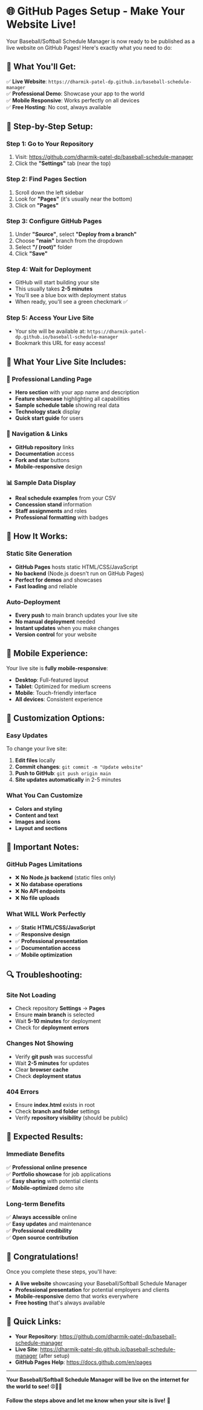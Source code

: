 # 🌐 **GitHub Pages Setup - Make Your Website Live!**

Your Baseball/Softball Schedule Manager is now ready to be published as a live website on GitHub Pages! Here's exactly what you need to do:

## 🎯 **What You'll Get:**

✅ **Live Website**: `https://dharmik-patel-dp.github.io/baseball-schedule-manager`  
✅ **Professional Demo**: Showcase your app to the world  
✅ **Mobile Responsive**: Works perfectly on all devices  
✅ **Free Hosting**: No cost, always available  

## 🚀 **Step-by-Step Setup:**

### **Step 1: Go to Your Repository**
1. Visit: https://github.com/dharmik-patel-dp/baseball-schedule-manager
2. Click the **"Settings"** tab (near the top)

### **Step 2: Find Pages Section**
1. Scroll down the left sidebar
2. Look for **"Pages"** (it's usually near the bottom)
3. Click on **"Pages"**

### **Step 3: Configure GitHub Pages**
1. Under **"Source"**, select **"Deploy from a branch"**
2. Choose **"main"** branch from the dropdown
3. Select **"/ (root)"** folder
4. Click **"Save"**

### **Step 4: Wait for Deployment**
- GitHub will start building your site
- This usually takes **2-5 minutes**
- You'll see a blue box with deployment status
- When ready, you'll see a green checkmark ✅

### **Step 5: Access Your Live Site**
- Your site will be available at:
  `https://dharmik-patel-dp.github.io/baseball-schedule-manager`
- Bookmark this URL for easy access!

## 🌟 **What Your Live Site Includes:**

### **📱 Professional Landing Page**
- **Hero section** with your app name and description
- **Feature showcase** highlighting all capabilities
- **Sample schedule table** showing real data
- **Technology stack** display
- **Quick start guide** for users

### **🔗 Navigation & Links**
- **GitHub repository** links
- **Documentation** access
- **Fork and star** buttons
- **Mobile-responsive** design

### **📊 Sample Data Display**
- **Real schedule examples** from your CSV
- **Concession stand** information
- **Staff assignments** and roles
- **Professional formatting** with badges

## 🔧 **How It Works:**

### **Static Site Generation**
- **GitHub Pages** hosts static HTML/CSS/JavaScript
- **No backend** (Node.js doesn't run on GitHub Pages)
- **Perfect for demos** and showcases
- **Fast loading** and reliable

### **Auto-Deployment**
- **Every push** to main branch updates your live site
- **No manual deployment** needed
- **Instant updates** when you make changes
- **Version control** for your website

## 📱 **Mobile Experience:**

Your live site is **fully mobile-responsive**:
- **Desktop**: Full-featured layout
- **Tablet**: Optimized for medium screens
- **Mobile**: Touch-friendly interface
- **All devices**: Consistent experience

## 🎨 **Customization Options:**

### **Easy Updates**
To change your live site:
1. **Edit files** locally
2. **Commit changes**: `git commit -m "Update website"`
3. **Push to GitHub**: `git push origin main`
4. **Site updates automatically** in 2-5 minutes

### **What You Can Customize**
- **Colors and styling**
- **Content and text**
- **Images and icons**
- **Layout and sections**

## 🚨 **Important Notes:**

### **GitHub Pages Limitations**
- ❌ **No Node.js backend** (static files only)
- ❌ **No database operations**
- ❌ **No API endpoints**
- ❌ **No file uploads**

### **What WILL Work Perfectly**
- ✅ **Static HTML/CSS/JavaScript**
- ✅ **Responsive design**
- ✅ **Professional presentation**
- ✅ **Documentation access**
- ✅ **Mobile optimization**

## 🔍 **Troubleshooting:**

### **Site Not Loading**
- Check repository **Settings** → **Pages**
- Ensure **main branch** is selected
- Wait **5-10 minutes** for deployment
- Check for **deployment errors**

### **Changes Not Showing**
- Verify **git push** was successful
- Wait **2-5 minutes** for updates
- Clear **browser cache**
- Check **deployment status**

### **404 Errors**
- Ensure **index.html** exists in root
- Check **branch and folder** settings
- Verify **repository visibility** (should be public)

## 🌟 **Expected Results:**

### **Immediate Benefits**
✅ **Professional online presence**  
✅ **Portfolio showcase** for job applications  
✅ **Easy sharing** with potential clients  
✅ **Mobile-optimized** demo site  

### **Long-term Benefits**
✅ **Always accessible** online  
✅ **Easy updates** and maintenance  
✅ **Professional credibility**  
✅ **Open source contribution**  

## 🎉 **Congratulations!**

Once you complete these steps, you'll have:

- **A live website** showcasing your Baseball/Softball Schedule Manager
- **Professional presentation** for potential employers and clients
- **Mobile-responsive** demo that works everywhere
- **Free hosting** that's always available

## 🔗 **Quick Links:**

- **Your Repository**: https://github.com/dharmik-patel-dp/baseball-schedule-manager
- **Live Site**: https://dharmik-patel-dp.github.io/baseball-schedule-manager (after setup)
- **GitHub Pages Help**: https://docs.github.com/en/pages

---

**Your Baseball/Softball Schedule Manager will be live on the internet for the world to see! ⚾🥎🌐**

**Follow the steps above and let me know when your site is live!** 🚀
